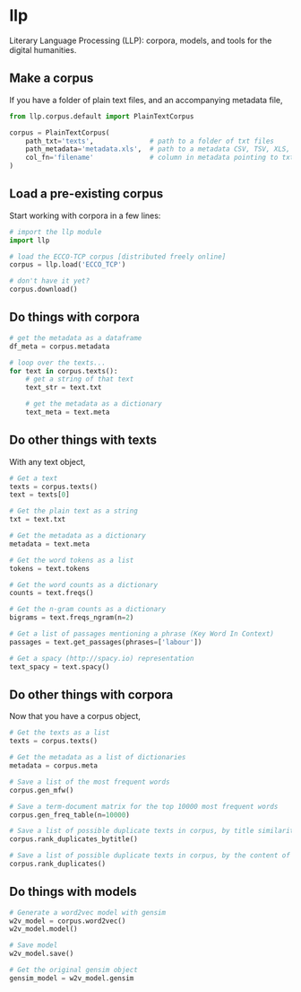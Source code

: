 # llp

Literary Language Processing (LLP): corpora, models, and tools for the digital humanities.

## Make a corpus

If you have a folder of plain text files, and an accompanying metadata file,

```python
from llp.corpus.default import PlainTextCorpus

corpus = PlainTextCorpus(
	path_txt='texts',              # path to a folder of txt files
	path_metadata='metadata.xls',  # path to a metadata CSV, TSV, XLS, XLSX file
	col_fn='filename'              # column in metadata pointing to txt file (relative to `path_txt`)
)
```


## Load a pre-existing corpus

Start working with corpora in a few lines:

```python
# import the llp module
import llp

# load the ECCO-TCP corpus [distributed freely online]
corpus = llp.load('ECCO_TCP')

# don't have it yet?
corpus.download()
```

## Do things with corpora

```python
# get the metadata as a dataframe
df_meta = corpus.metadata

# loop over the texts...
for text in corpus.texts():
    # get a string of that text
    text_str = text.txt

    # get the metadata as a dictionary
    text_meta = text.meta

```



## Do other things with texts

With any text object,

```python
# Get a text
texts = corpus.texts()
text = texts[0]

# Get the plain text as a string
txt = text.txt

# Get the metadata as a dictionary
metadata = text.meta

# Get the word tokens as a list
tokens = text.tokens

# Get the word counts as a dictionary
counts = text.freqs()

# Get the n-gram counts as a dictionary
bigrams = text.freqs_ngram(n=2)

# Get a list of passages mentioning a phrase (Key Word In Context)
passages = text.get_passages(phrases=['labour'])

# Get a spacy (http://spacy.io) representation
text_spacy = text.spacy()
```




## Do other things with corpora

Now that you have a corpus object,

```python
# Get the texts as a list
texts = corpus.texts()

# Get the metadata as a list of dictionaries
metadata = corpus.meta

# Save a list of the most frequent words
corpus.gen_mfw()

# Save a term-document matrix for the top 10000 most frequent words
corpus.gen_freq_table(n=10000)

# Save a list of possible duplicate texts in corpus, by title similarity
corpus.rank_duplicates_bytitle()

# Save a list of possible duplicate texts in corpus, by the content of the text (MinHash)
corpus.rank_duplicates()
```





## Do things with models

```python
# Generate a word2vec model with gensim
w2v_model = corpus.word2vec()
w2v_model.model()

# Save model
w2v_model.save()

# Get the original gensim object
gensim_model = w2v_model.gensim
```
